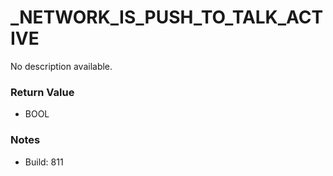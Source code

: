 # _NETWORK_IS_PUSH_TO_TALK_ACTIVE

No description available.

### Return Value
* BOOL

### Notes
* Build: 811

